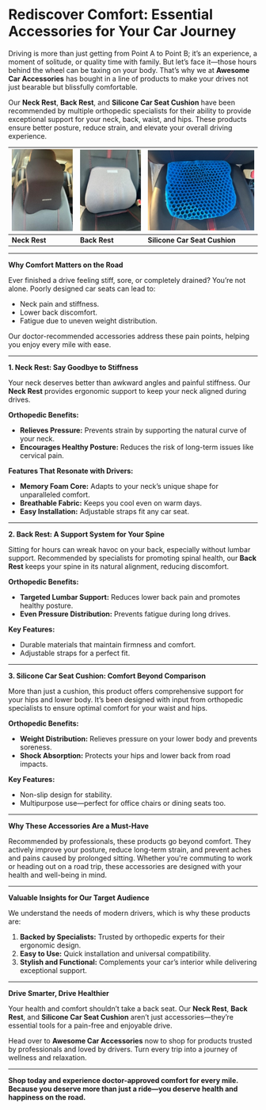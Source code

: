 ﻿# Rediscover Comfort: Essential Accessories for Your Car Journey

Driving is more than just getting from Point A to Point B; it’s an experience, a moment of solitude, or quality time with family. But let’s face it—those hours behind the wheel can be taxing on your body. That’s why we at **Awesome Car Accessories** has bought in a line of products to make your drives not just bearable but blissfully comfortable.

Our **Neck Rest**, **Back Rest**, and **Silicone Car Seat Cushion** have been recommended by multiple orthopedic specialists for their ability to provide exceptional support for your neck, back, waist, and hips. These products ensure better posture, reduce strain, and elevate your overall driving experience.

| ![Neck Rest](./img/blog/Aspose.Words.9a9fff66-b5df-4e65-a947-ecdf88454033.001.jpeg) | ![Back Rest](./img/blog/Aspose.Words.9a9fff66-b5df-4e65-a947-ecdf88454033.002.jpeg) | ![Silicone Car Seat Cushion](./img/blog/Aspose.Words.9a9fff66-b5df-4e65-a947-ecdf88454033.003.jpeg) |
|-------------------------------------------------------------------------------------|-----------------------------------------------------------------------------------|--------------------------------------------------------------------------------------------------|
| **Neck Rest**                                                                       | **Back Rest**                                                                     | **Silicone Car Seat Cushion**                                                                   |

-----
**Why Comfort Matters on the Road**

Ever finished a drive feeling stiff, sore, or completely drained? You’re not alone. Poorly designed car seats can lead to:

- Neck pain and stiffness.
- Lower back discomfort.
- Fatigue due to uneven weight distribution.

Our doctor-recommended accessories address these pain points, helping you enjoy every mile with ease.

-----
**1. Neck Rest: Say Goodbye to Stiffness**

Your neck deserves better than awkward angles and painful stiffness. Our **Neck Rest** provides ergonomic support to keep your neck aligned during drives.

**Orthopedic Benefits:**

- **Relieves Pressure:** Prevents strain by supporting the natural curve of your neck.
- **Encourages Healthy Posture:** Reduces the risk of long-term issues like cervical pain.

**Features That Resonate with Drivers:**

- **Memory Foam Core:** Adapts to your neck’s unique shape for unparalleled comfort.
- **Breathable Fabric:** Keeps you cool even on warm days.
- **Easy Installation:** Adjustable straps fit any car seat.
-----
**2. Back Rest: A Support System for Your Spine**

Sitting for hours can wreak havoc on your back, especially without lumbar support. Recommended by specialists for promoting spinal health, our **Back Rest** keeps your spine in its natural alignment, reducing discomfort.

**Orthopedic Benefits:**

- **Targeted Lumbar Support:** Reduces lower back pain and promotes healthy posture.
- **Even Pressure Distribution:** Prevents fatigue during long drives.

**Key Features:**

- Durable materials that maintain firmness and comfort.
- Adjustable straps for a perfect fit.
-----
**3. Silicone Car Seat Cushion: Comfort Beyond Comparison**

More than just a cushion, this product offers comprehensive support for your hips and lower body. It’s been designed with input from orthopedic specialists to ensure optimal comfort for your waist and hips.

**Orthopedic Benefits:**

- **Weight Distribution:** Relieves pressure on your lower body and prevents soreness.
- **Shock Absorption:** Protects your hips and lower back from road impacts.

**Key Features:**

- Non-slip design for stability.
- Multipurpose use—perfect for office chairs or dining seats too.
-----
**Why These Accessories Are a Must-Have**

Recommended by professionals, these products go beyond comfort. They actively improve your posture, reduce long-term strain, and prevent aches and pains caused by prolonged sitting. Whether you're commuting to work or heading out on a road trip, these accessories are designed with your health and well-being in mind.

-----
**Valuable Insights for Our Target Audience**

We understand the needs of modern drivers, which is why these products are:

1. **Backed by Specialists:** Trusted by orthopedic experts for their ergonomic design.
1. **Easy to Use:** Quick installation and universal compatibility.
1. **Stylish and Functional:** Complements your car’s interior while delivering exceptional support.
-----
**Drive Smarter, Drive Healthier**

Your health and comfort shouldn’t take a back seat. Our **Neck Rest**, **Back Rest**, and **Silicone Car Seat Cushion** aren’t just accessories—they’re essential tools for a pain-free and enjoyable drive.

Head over to **Awesome Car Accessories** now to shop for products trusted by professionals and loved by drivers. Turn every trip into a journey of wellness and relaxation.

-----
**Shop today and experience doctor-approved comfort for every mile. Because you deserve more than just a ride—you deserve health and happiness on the road.**

